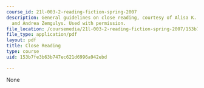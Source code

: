 ```yaml
---
course_id: 21l-003-2-reading-fiction-spring-2007
description: General guidelines on close reading, courtesy of Alisa K. Braithwaite
  and Andrea Zemgulys. Used with permission.
file_location: /coursemedia/21l-003-2-reading-fiction-spring-2007/153b7fe3b63b747ec621d6996a942ebd_close_reading.pdf
file_type: application/pdf
layout: pdf
title: Close Reading
type: course
uid: 153b7fe3b63b747ec621d6996a942ebd

---
```

None